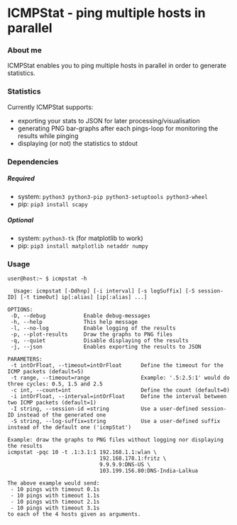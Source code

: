 # ICMPStat - ping multiple hosts in parallel

### About me
ICMPStat enables you to ping multiple hosts in parallel in order to generate statistics.

### Statistics
Currently ICMPStat supports:
- exporting your stats to JSON for later processing/visualisation
- generating PNG bar-graphs after each pings-loop for monitoring the results while pinging
- displaying (or not) the statistics to stdout

### Dependencies
##### Required
- system: `python3 python3-pip python3-setuptools python3-wheel`
- pip: `pip3 install scapy`
 
##### Optional
- system: `python3-tk` (for matplotlib to work)
- pip: `pip3 install matplotlib netaddr numpy`

### Usage
```
user@host:~ $ icmpstat -h

  Usage: icmpstat [-Ddhnp] [-i interval] [-s logSuffix] [-S session-ID] [-t timeOut] ip[:alias] [ip[:alias] ...]

OPTIONS:
 -D, --debug            Enable debug-messages
 -h, --help             This help message
 -l, --no-log           Enable logging of the results
 -p, --plot-results     Draw the graphs to PNG files
 -q, --quiet            Disable displaying of the results
 -j, --json             Enables exporting the results to JSON
 
PARAMETERS:
 -t intOrFloat, --timeout=intOrFloat      Define the timeout for the ICMP packets (default=5)
 -t range, --timeout=range                Example: '.5:2.5:1' would do three cycles: 0.5, 1.5 and 2.5
 -c int, --count=int                      Define the count (default=0)
 -i intOrFloat, --interval=intOrFloat     Define the interval between two ICMP packets (default=1)
 -I string, --session-id =string          Use a user-defined session-ID instead of the generated one
 -S string, --log-suffix=string           Use a user-defined suffix instead of the default one ('icmpStat')
 
Example: draw the graphs to PNG files without logging nor displaying the results
icmpstat -pqc 10 -t .1:3.1:1 192.168.1.1:wlan \
                             192.168.178.1:fritz \
                             9.9.9.9:DNS-US \
                             103.199.156.80:DNS-India-Lalkua

The above example would send:
 - 10 pings with timeout 0.1s
 - 10 pings with timeout 1.1s
 - 10 pings with timeout 2.1s
 - 10 pings with timeout 3.1s
to each of the 4 hosts given as arguments.

```

